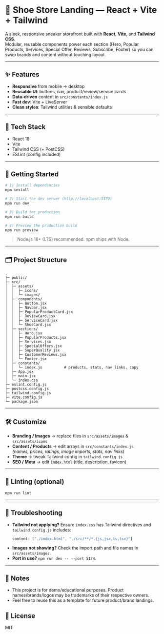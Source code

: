 # 👟 Shoe Store Landing — React + Vite + Tailwind

A sleek, responsive sneaker storefront built with **React**, **Vite**, and **Tailwind CSS**.  
Modular, reusable components power each section (Hero, Popular Products, Services, Special Offer, Reviews, Subscribe, Footer) so you can swap brands and content without touching layout.

---

## ✨ Features
- **Responsive** from mobile → desktop
- **Reusable UI**: buttons, nav, product/review/service cards
- **Data‑driven** content in `src/constants/index.js`
- **Fast dev**: Vite + LiveServer
- **Clean styles**: Tailwind utilities & sensible defaults

---

## 🧰 Tech Stack
- React 18
- Vite
- Tailwind CSS (+ PostCSS)
- ESLint (config included)

---

## 🚀 Getting Started

```bash
# 1) Install dependencies
npm install

# 2) Start the dev server (http://localhost:5173)
npm run dev

# 3) Build for production
npm run build

# 4) Preview the production build
npm run preview
```

> Node.js 18+ (LTS) recommended. npm ships with Node.

---

## 🗂 Project Structure

```
.
├─ public/
├─ src/
│  ├─ assets/
│  │  ├─ icons/
│  │  └─ images/
│  ├─ components/
│  │  ├─ Button.jsx
│  │  ├─ Navbar.jsx
│  │  ├─ PopularProductCard.jsx
│  │  ├─ ReviewCard.jsx
│  │  ├─ ServiceCard.jsx
│  │  └─ ShoeCard.jsx
│  ├─ sections/
│  │  ├─ Hero.jsx
│  │  ├─ PopularProducts.jsx
│  │  ├─ Services.jsx
│  │  ├─ SpecialOffers.jsx
│  │  ├─ SuperQuality.jsx
│  │  ├─ CustomerReviews.jsx
│  │  └─ Footer.jsx
│  ├─ constants/
│  │  └─ index.js          # products, stats, nav links, copy
│  ├─ App.jsx
│  ├─ main.jsx
│  └─ index.css
├─ eslint.config.js
├─ postcss.config.js
├─ tailwind.config.js
├─ vite.config.js
└─ package.json
```

---

## 🛠 Customize

- **Branding / Images** → replace files in `src/assets/images` & `src/assets/icons`  
- **Content / Products** → edit arrays in `src/constants/index.js`  
  *(names, prices, ratings, image imports, stats, nav links)*
- **Theme** → tweak Tailwind config in `tailwind.config.js`  
- **SEO / Meta** → edit `index.html` (title, description, favicon)

---

## 🧪 Linting (optional)

```bash
npm run lint
```

---

## 🧯 Troubleshooting

- **Tailwind not applying?** Ensure `index.css` has Tailwind directives and `tailwind.config.js` includes:
  ```js
  content: ["./index.html", "./src/**/*.{js,jsx,ts,tsx}"]
  ```
- **Images not showing?** Check the import path and file names in `src/assets/images`.
- **Port in use?** `npm run dev -- --port 5174`.

---

## 📝 Notes
- This project is for demo/educational purposes. Product names/brands/logos may be trademarks of their respective owners.
- Feel free to reuse this as a template for future product/brand landings.

## 📄 License
MIT

